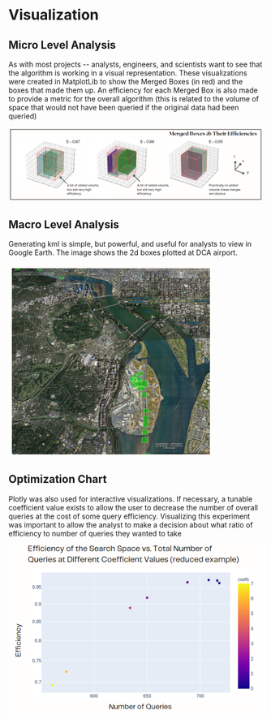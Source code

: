# Visualization

## Micro Level Analysis
As with most projects -- analysts, engineers, and scientists want to see that the algorithm is working in a visual representation. These visualizations were created in MatplotLib to show the Merged Boxes (in red) and the boxes that made them up. An efficiency for each Merged Box is also made to provide a metric for the overall algorithm (this is related to the volume of space that would not have been queried if the original data had been queried)

![](../images/vis1.png)

## Macro Level Analysis
Generating kml is simple, but powerful, and useful for analysts to view in Google Earth. The image shows the 2d boxes plotted at DCA airport. 

![](../images/vis2.png)


## Optimization Chart
Plotly was also used for interactive visualizations. If necessary, a tunable coefficient value exists to allow the user to decrease the number of overall queries at the cost of some query efficiency. Visualizing this experiment was important to allow the analyst to make a decision about what ratio of efficiency to number of queries they wanted to take

![](../images/vis3.png)
